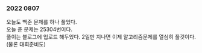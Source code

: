 ### 2022 0807

오늘도 백준  문제를 하나 풀었다.   
오늘 푼 문제는 25304번이다.  
풀이는 블로그에 업로드 해두었다. 
2일만 지나면 이제 알고리즘문제를 열심히 풀것이다. 
(물론 대회준비도)
